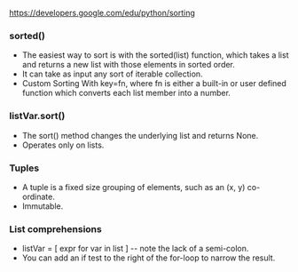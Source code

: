 https://developers.google.com/edu/python/sorting

### sorted()

* The easiest way to sort is with the sorted(list) function, which takes a list and returns a new list with those elements in sorted order.
* It can take as input any sort of iterable collection. 
* Custom Sorting With key=fn, where fn is either a built-in or user defined function which converts each list member into a number.

### listVar.sort()

* The sort() method changes the underlying list and returns None.
* Operates only on lists.

### Tuples

* A tuple is a fixed size grouping of elements, such as an (x, y) co-ordinate. 
* Immutable.

### List comprehensions

* listVar = [ expr for var in list ] -- note the lack of a semi-colon.
* You can add an if test to the right of the for-loop to narrow the result.